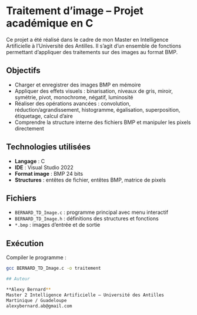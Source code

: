 # Traitement d’image – Projet académique en C

Ce projet a été réalisé dans le cadre de mon Master en Intelligence Artificielle à l’Université des Antilles. Il s’agit d’un ensemble de fonctions permettant d’appliquer des traitements sur des images au format BMP.

## Objectifs

- Charger et enregistrer des images BMP en mémoire
- Appliquer des effets visuels : binarisation, niveaux de gris, miroir, symétrie, pivot, monochrome, négatif, luminosité
- Réaliser des opérations avancées : convolution, réduction/agrandissement, histogramme, égalisation, superposition, étiquetage, calcul d’aire
- Comprendre la structure interne des fichiers BMP et manipuler les pixels directement

## Technologies utilisées

- **Langage** : C
- **IDE** : Visual Studio 2022
- **Format image** : BMP 24 bits
- **Structures** : entêtes de fichier, entêtes BMP, matrice de pixels

## Fichiers

- `BERNARD_TD_Image.c` : programme principal avec menu interactif
- `BERNARD_TD_Image.h` : définitions des structures et fonctions
- `*.bmp` : images d’entrée et de sortie

## Exécution

Compiler le programme :
```bash
gcc BERNARD_TD_Image.c -o traitement

## Auteur

**Alexy Bernard**  
Master 2 Intelligence Artificielle – Université des Antilles  
Martinique / Guadeloupe  
alexybernard.ab@gmail.com
